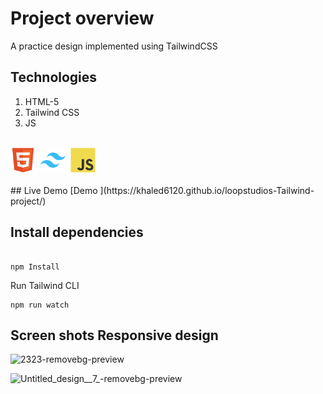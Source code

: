 
# Project overview
A practice design implemented using TailwindCSS

## Technologies
1. HTML-5
2. Tailwind CSS
3. JS
</br>
 <div align="start">
   <img src="https://github.com/devicons/devicon/blob/master/icons/html5/html5-original.svg" title="HTML5" alt="HTML" width="40" height="40"/>&nbsp;
   <img src="https://github.com/devicons/devicon/blob/master/icons/tailwindcss/tailwindcss-plain.svg" title="tailwindcss" alt="tailwindcss" width="40" height="40"/>&nbsp;
   <img src="https://github.com/devicons/devicon/blob/master/icons/javascript/javascript-original.svg" title="JavaScript" alt="JavaScript" width="40"  height="40"/>&nbsp;

</div>
</br>
## Live Demo
[Demo ](https://khaled6120.github.io/loopstudios-Tailwind-project/)

## Install dependencies
```

npm Install
```

Run Tailwind CLI

```
npm run watch

```

## Screen shots **Responsive design**

![2323-removebg-preview](https://user-images.githubusercontent.com/86200305/219943463-35ed10b6-e2b8-48df-800a-18afa33dbf4f.png)

![Untitled_design__7_-removebg-preview](https://user-images.githubusercontent.com/86200305/219943768-359eb485-ddca-4fb9-aa5e-b3f31de0ff22.png)
